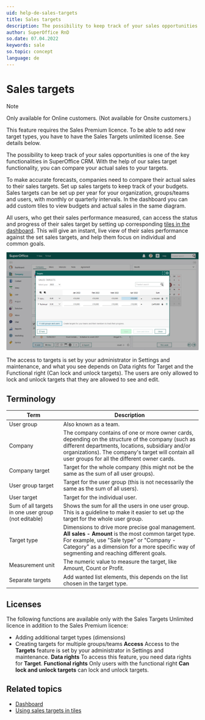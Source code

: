 ```yaml
---
uid: help-de-sales-targets
title: Sales targets
description: The possibility to keep track of your sales opportunities is one of the key functionalities in SuperOffice CRM. With the help of our sales target functionality, you can compare your actual sales to your targets.
author: SuperOffice RnD
so.date: 07.04.2022
keywords: sale
so.topic: concept
language: de
---
```


# Sales targets

> [!NOTE]
> Only available for Online customers. (Not available for Onsite customers.)
>
> This feature requires the Sales Premium licence. To be able to add new target types, you have to have the Sales Targets unlimited license. See details below.

The possibility to keep track of your sales opportunities is one of the key functionalities in SuperOffice CRM. With the help of our sales target functionality, you can compare your actual sales to your targets.

To make accurate forecasts, companies need to compare their actual sales to their sales targets. Set up sales targets to keep track of your budgets. Sales targets can be set up per year for your organization, groups/teams and users, with monthly or quarterly intervals. In the dashboard you can add custom tiles to view budgets and actual sales in the same diagram.

All users, who get their sales performance measured, can access the status and progress of their sales target by setting up corresponding [tiles in the dashboard][4]. This will give an instant, live view of their sales performance against the set sales targets, and help them focus on individual and common goals.

![The Target dialogue will give you an overview of the sales targets -screenshot][img6]

The access to targets is set by your administrator in Settings and maintenance, and what you see depends on Data rights for Target and the Functional right (Can lock and unlock targets). The users are only allowed to lock and unlock targets that they are allowed to see and edit.

## Terminology

| Term | Description |
|---|---|
| User group | Also known as a team. |
| Company | The company contains of one or more owner cards, depending on the structure of the company (such as different departments, locations, subsidiary and/or organizations). The company's target will contain all user groups for all the different owner cards. |
| Company target | Target for the whole company (this might not be the same as the sum of all user groups). |
| User group target | Target for the user group (this is not necessarily the same as the sum of all users). |
| User target | Target for the individual user. |
| Sum of all targets in one user group (not editable) | Shows the sum for all the users in one user group. This is a guideline to make it easier to set up the target for the whole user group. |
| Target type | Dimensions to drive more precise goal management. **All sales - Amount** is the most common target type. For example, use "Sale type" or "Company - Category" as a dimension for a more specific way of segmenting and reaching different goals. |
| Measurement unit | The numeric value to measure the target, like Amount, Count or Profit. |
| Separate targets| Add wanted list elements, this depends on the list chosen in the target type. |

## Licenses

The following functions are available only with the Sales Targets Unlimited licence in addition to the Sales Premium licence:

* Adding additional target types (dimensions)
* Creating targets for multiple groups/teams
**Access**
Access to the **Targets** feature is set by your administrator in Settings and maintenance.
**Data rights**
To access this feature, you need data rights for **Target**.
**Functional rights**
Only users with the functional right **Can lock and unlock targets** can lock and unlock targets.

## Related topics

* [Dashboard][1]
* [Using sales targets in tiles][2]

<!-- Referenced links -->
[1]: ../../../dashboard/learn/index.md
[2]: ../../../dashboard/learn/show-sales-targets.md
[4]: https://community.superoffice.com/no/learning/best-practices-tips/sales/reach-your-sales-targets-with-dashboard-reports/

<!-- Referenced images -->
[img6]: media/user-targets-salestargets-collapsed.png

